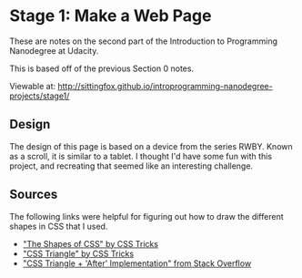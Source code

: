 Stage 1: Make a Web Page
==================================

These are notes on the second part of the Introduction to Programming Nanodegree at Udacity.

This is based off of the previous Section 0 notes.

Viewable at: http://sittingfox.github.io/introprogramming-nanodegree-projects/stage1/


Design
------

The design of this page is based on a device from the series RWBY. Known as a scroll, it is similar to a tablet. I thought I'd have some fun with this project, and recreating that seemed like an interesting challenge.


Sources
-------

The following links were helpful for figuring out how to draw the different shapes in CSS that I used.

* ["The Shapes of CSS" by CSS Tricks](https://css-tricks.com/examples/ShapesOfCSS/)
* ["CSS Triangle" by CSS Tricks](https://css-tricks.com/snippets/css/css-triangle/)
* ["CSS Triangle + 'After' Implementation" from Stack Overflow](http://stackoverflow.com/questions/8327424/css-triangle-after-implementation)
